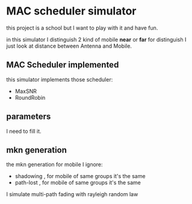 # MAC scheduler simulator
this project is a school but I want to play with it and have fun.

in this simulator I distinguish 2 kind of mobile **near** or **far**
for distinguish I just look at distance between Antenna and Mobile.

## MAC Scheduler implemented

this simulator implements those scheduler:
* MaxSNR
* RoundRobin

## parameters

I need to fill it.

## mkn generation 

the mkn generation for mobile I ignore:
* shadowing , for mobile of same groups it's the same
* path-lost , for mobile of same groups it's the same

I simulate multi-path fading with rayleigh random law 